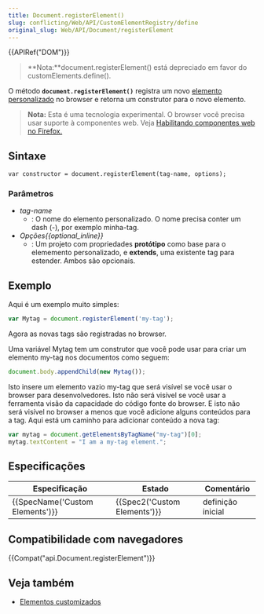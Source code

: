 ```yaml
---
title: Document.registerElement()
slug: conflicting/Web/API/CustomElementRegistry/define
original_slug: Web/API/Document/registerElement
---
```


{{APIRef("DOM")}}

> **Nota:**document.registerElement() está depreciado em favor do customElements.define().

O método **`document.registerElement()`** registra um novo [elemento personalizado](/pt-BR/docs/Web/Web_Components/Custom_Elements) no browser e retorna um construtor para o novo elemento.

> **Nota:** Esta é uma tecnologia experimental. O browser você precisa usar suporte à componentes web. Veja [Habilitando componentes web no Firefox.](/pt-BR/docs/Web/Web_Components#Enabling_Web_Components_in_Firefox)

## Sintaxe

```
var constructor = document.registerElement(tag-name, options);
```

### Parâmetros

- _tag-name_
  - : O nome do elemento personalizado. O nome precisa conter um dash (-), por exemplo minha-tag.
- _Opções{{optional_inline}}_
  - : Um projeto com propriedades **protótipo** como base para o elememento personalizado, e **extends**, uma existente tag para estender. Ambos são opcionais.

## Exemplo

Aqui é um exemplo muito simples:

```js
var Mytag = document.registerElement('my-tag');
```

Agora as novas tags são registradas no browser.

Uma variável Mytag tem um construtor que você pode usar para criar um elemento my-tag nos documentos como seguem:

```js
document.body.appendChild(new Mytag());
```

Isto insere um elemento vazio my-tag que será visível se você usar o browser para desenvolvedores. Isto não será visível se você usar a ferramenta visão da capacidade do código fonte do browser. E isto não será visível no browser a menos que você adicione alguns conteúdos para a tag. Aqui está um caminho para adicionar conteúdo a nova tag:

```js
var mytag = document.getElementsByTagName("my-tag")[0];
mytag.textContent = "I am a my-tag element.";
```

## Especificações

| Especificação                            | Estado                               | Comentário        |
| ---------------------------------------- | ------------------------------------ | ----------------- |
| {{SpecName('Custom Elements')}} | {{Spec2('Custom Elements')}} | definição inicial |

## Compatibilidade com navegadores

{{Compat("api.Document.registerElement")}}

## Veja também

- [Elementos customizados](/pt-BR/docs/Web/Web_Components/Custom_Elements)
